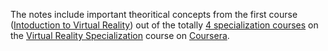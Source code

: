 The notes include important theoritical concepts from the first course ([Intoduction to Virtual Reality](https://www.coursera.org/learn/introduction-virtual-reality?specialization=virtual-reality)) out of the totally [4 specialization courses](https://www.coursera.org/specializations/virtual-reality#courses) on the [Virtual Reality Specialization](https://www.coursera.org/specializations/virtual-reality) course on [Coursera](https://www.coursera.org/).